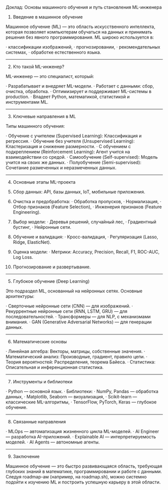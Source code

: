 

Доклад: Основы машинного обучения и путь становления ML-инженера

1. Введение в машинное обучение

Машинное обучение (ML) — это область искусственного интеллекта, которая позволяет компьютерам обучаться на данных и принимать решения без явного программирования.
ML широко используется в:

· классификации изображений,
· прогнозировании,
· рекомендательных системах,
· обработке естественного языка.

---

2. Кто такой ML-инженер?

ML-инженер — это специалист, который:

· Разрабатывает и внедряет ML-модели.
· Работает с данными: сбор, очистка, обработка.
· Оптимизирует и поддерживает ML-системы в production.
· Владеет Python, математикой, статистикой и инструментами ML.

---

3. Ключевые направления в ML

Типы машинного обучения:

· Обучение с учителем (Supervised Learning): Классификация и регрессия.
· Обучение без учителя (Unsupervised Learning): Кластеризация и снижение размерности.
· С обучением с подкреплением (Reinforcement Learning): Агент учится на взаимодействии со средой.
· Самообучение (Self-supervised): Модель учится на своих же данных.
· Полуобучение (Semi-supervised): Сочетание размеченных и неразмеченных данных.

---

4. Основные этапы ML-проекта

1. Сбор данных: API, базы данных, IoT, мобильные приложения.
2. Очистка и предобработка:
   · Обработка пропусков,
   · Нормализация,
   · Отбор признаков (Feature Selection),
   · Инженерия признаков (Feature Engineering).
3. Выбор модели:
   · Деревья решений, случайный лес,
   · Градиентный бустинг,
   · Нейронные сети.
4. Обучение и валидация:
   · Кросс-валидация,
   · Регуляризация (Lasso, Ridge, ElasticNet).
5. Оценка модели:
   · Метрики: Accuracy, Precision, Recall, F1, ROC-AUC, Log Loss.
6. Прогнозирование и развертывание.

---

5. Глубокое обучение (Deep Learning)

Это подраздел ML, основанный на нейронных сетях.
Основные архитектуры:

· Сверточные нейронные сети (CNN) — для изображений.
· Рекуррентные нейронные сети (RNN, LSTM, GRU) — для последовательностей.
· Трансформеры — для NLP, с механизмами внимания.
· GAN (Generative Adversarial Networks) — для генерации данных.

---

6. Математические основы

· Линейная алгебра: Векторы, матрицы, собственные значения.
· Математический анализ: Производные, градиент, правило цепи.
· Теория вероятностей: Распределения, теорема Байеса.
· Статистика: Описательная и инференционная статистика.

---

7. Инструменты и библиотеки

· Python — основной язык.
· Библиотеки:
  · NumPy, Pandas — обработка данных,
  · Matplotlib, Seaborn — визуализация,
  · Scikit-learn — классические ML-алгоритмы,
  · TensorFlow, PyTorch, Keras — глубокое обучение.

---

8. Связанные направления

· MLOps — автоматизация жизненного цикла ML-моделей.
· AI Engineer — разработка AI-приложений.
· Explainable AI — интерпретируемость моделей.
· AI Agents — автономные агенты.

---

9. Заключение

Машинное обучение — это быстро развивающаяся область, требующая глубоких знаний в математике, программировании и работе с данными.
Следуя roadmap-ам (например, на roadmap.sh), можно системно подойти к изучению ML и построить успешную карьеру в этой области.
